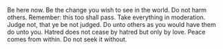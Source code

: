 Be here now.
Be the change you wish to see in the world.
Do not harm others.
Remember: this too shall pass.
Take everything in moderation.
Judge not, that ye be not judged.
Do unto others as you would have them do unto you.
Hatred does not cease by hatred but only by love.
Peace comes from within. Do not seek it without.
